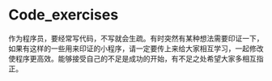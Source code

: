 Code_exercises
==============

作为程序员，要经常写代码，不写就会生疏。有时突然有某种想法需要印证一下，如果有这样的一些用来印证的小程序，请一定要传上来给大家相互学习，一起修改使程序更高效。能够接受自己的不足是成功的开始，有不足之处希望大家多相互指正。
